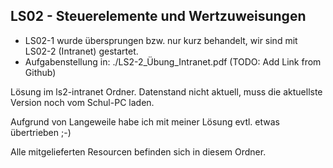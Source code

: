 ﻿## LS02 - Steuerelemente und Wertzuweisungen
- LS02-1 wurde übersprungen bzw. nur kurz behandelt, wir sind mit LS02-2 (Intranet) gestartet.
- Aufgabenstellung in: ./LS2-2_Übung_Intranet.pdf (TODO: Add Link from Github)

Lösung im ls2-intranet Ordner. Datenstand nicht aktuell, muss die aktuellste Version noch vom Schul-PC laden.

Aufgrund von Langeweile habe ich mit meiner Lösung evtl. etwas übertrieben ;-)

Alle mitgelieferten Resourcen befinden sich in diesem Ordner.